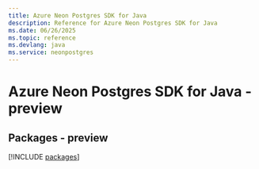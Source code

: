 ```yaml
---
title: Azure Neon Postgres SDK for Java
description: Reference for Azure Neon Postgres SDK for Java
ms.date: 06/26/2025
ms.topic: reference
ms.devlang: java
ms.service: neonpostgres
---
```

# Azure Neon Postgres SDK for Java - preview
## Packages - preview
[!INCLUDE [packages](neon-postgres-index.md)]